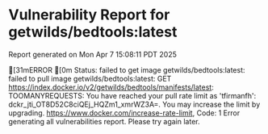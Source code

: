 # Vulnerability Report for getwilds/bedtools:latest

Report generated on Mon Apr  7 15:08:11 PDT 2025

[31mERROR  [0m Status: failed to get image getwilds/bedtools:latest: failed to pull image getwilds/bedtools:latest: GET https://index.docker.io/v2/getwilds/bedtools/manifests/latest: TOOMANYREQUESTS: You have reached your pull rate limit as 'tfirmanfh': dckr_jti_OT8D52C8ciQEj_HQZm1_xmrWZ3A=. You may increase the limit by upgrading. https://www.docker.com/increase-rate-limit, Code: 1 
Error generating all vulnerabilities report. Please try again later.
